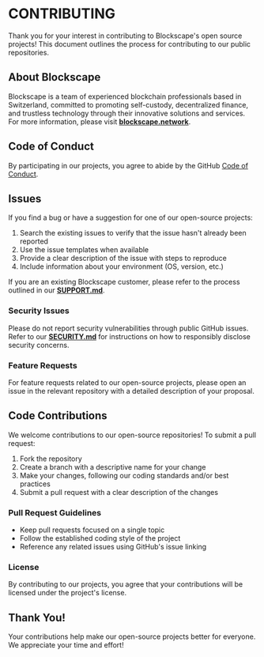 # CONTRIBUTING

Thank you for your interest in contributing to Blockscape's open source projects! This document outlines the process for contributing to our public repositories.

## About Blockscape

Blockscape is a team of experienced blockchain professionals based in Switzerland, committed to promoting self-custody, decentralized finance, and trustless technology through their innovative solutions and services. For more information, please visit **[blockscape.network](https://blockscape.network)**.

## Code of Conduct

By participating in our projects, you agree to abide by the GitHub [Code of Conduct](https://docs.github.com/en/site-policy/github-terms/github-community-code-of-conduct).

## Issues

If you find a bug or have a suggestion for one of our open-source projects:

1. Search the existing issues to verify that the issue hasn't already been reported
2. Use the issue templates when available
3. Provide a clear description of the issue with steps to reproduce
4. Include information about your environment (OS, version, etc.)

If you are an existing Blockscape customer, please refer to the process outlined in our **[SUPPORT.md](https://github.com/BlockscapeNetwork/.github/blob/main/SUPPORT.md)**.

### Security Issues

Please do not report security vulnerabilities through public GitHub issues. Refer to our **[SECURITY.md](https://github.com/BlockscapeNetwork/.github/blob/main/SECURITY.md)** for instructions on how to responsibly disclose security concerns.

### Feature Requests

For feature requests related to our open-source projects, please open an issue in the relevant repository with a detailed description of your proposal.

## Code Contributions

We welcome contributions to our open-source repositories! To submit a pull request:

1. Fork the repository
2. Create a branch with a descriptive name for your change
3. Make your changes, following our coding standards and/or best practices
4. Submit a pull request with a clear description of the changes

### Pull Request Guidelines

- Keep pull requests focused on a single topic
- Follow the established coding style of the project
- Reference any related issues using GitHub's issue linking

### License

By contributing to our projects, you agree that your contributions will be licensed under the project's license.

## Thank You!

Your contributions help make our open-source projects better for everyone. We appreciate your time and effort!